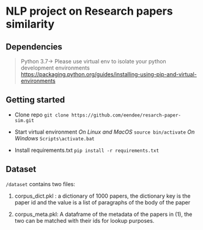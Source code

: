 # NLP project on Research papers similarity



## Dependencies

> Python 3.7-> Please use virtual env to isolate your python development environments https://packaging.python.org/guides/installing-using-pip-and-virtual-environments

## Getting started
* Clone repo
`git clone https://github.com/eendee/resarch-paper-sim.git`

* Start virtual environment
 *On Linux and MacOS*
  `source bin/activate`
 *On Windows*
  `Scripts\activate.bat`
* Install requirements.txt
  `pip install -r requirements.txt`


## Dataset
`/dataset` contains two files:
1. corpus_dict.pkl : a dictionary of 1000 papers, the dictionary key is the paper id and the value is a list of paragraphs of the body of the paper 

2. corpus_meta.pkl: A dataframe of the metadata of the papers in (1), the two can be matched with their ids for lookup purposes.

